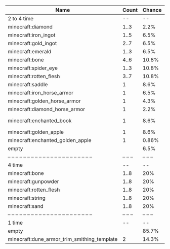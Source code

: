 | Name                                        | Count | Chance | Weight | Comment         |
| ------------------------------------------- | ----- | ------ | ------ | --------------- |
| 2 to 4 time                                 |    -- |     -- |     -- |                 |
| minecraft:diamond                           |  1..3 |   2.2% |  5/232 |                 |
| minecraft:iron_ingot                        |  1..5 |   6.5% | 15/232 |                 |
| minecraft:gold_ingot                        |  2..7 |   6.5% | 15/232 |                 |
| minecraft:emerald                           |  1..3 |   6.5% | 15/232 |                 |
| minecraft:bone                              |  4..6 |  10.8% | 25/232 |                 |
| minecraft:spider_eye                        |  1..3 |  10.8% | 25/232 |                 |
| minecraft:rotten_flesh                      |  3..7 |  10.8% | 25/232 |                 |
| minecraft:saddle                            |     1 |   8.6% | 20/232 |                 |
| minecraft:iron_horse_armor                  |     1 |   6.5% | 15/232 |                 |
| minecraft:golden_horse_armor                |     1 |   4.3% | 10/232 |                 |
| minecraft:diamond_horse_armor               |     1 |   2.2% |  5/232 |                 |
| minecraft:enchanted_book                    |     1 |   8.6% | 20/232 | enchantments: * |
| minecraft:golden_apple                      |     1 |   8.6% | 20/232 |                 |
| minecraft:enchanted_golden_apple            |     1 |  0.86% |  2/232 |                 |
| empty                                       |       |   6.5% | 15/232 |                 |
| – – – – – – – – – – – – – – – – – – – – – – | – – – | – – –  | – – –  | – – – – – – – – |
| 4 time                                      |    -- |     -- |     -- |                 |
| minecraft:bone                              |  1..8 |    20% |  10/50 |                 |
| minecraft:gunpowder                         |  1..8 |    20% |  10/50 |                 |
| minecraft:rotten_flesh                      |  1..8 |    20% |  10/50 |                 |
| minecraft:string                            |  1..8 |    20% |  10/50 |                 |
| minecraft:sand                              |  1..8 |    20% |  10/50 |                 |
| – – – – – – – – – – – – – – – – – – – – – – | – – – | – – –  | – – –  | – – – – – – – – |
| 1 time                                      |    -- |     -- |     -- |                 |
| empty                                       |       |  85.7% |    6/7 |                 |
| minecraft:dune_armor_trim_smithing_template |     2 |  14.3% |    1/7 |                 |
